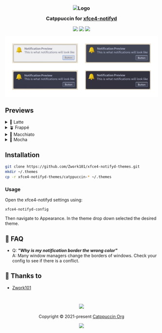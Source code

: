 <h3 align="center">
	<img src="https://raw.githubusercontent.com/catppuccin/catppuccin/main/assets/logos/exports/1544x1544_circle.png" width="100" alt="Logo"/><br/>
	<img src="https://raw.githubusercontent.com/catppuccin/catppuccin/main/assets/misc/transparent.png" height="30" width="0px"/>
	Catppuccin for <a href="https://github.com/Zwork101/xfce4-notifyd-themes">xfce4-notifyd</a>
	<img src="https://raw.githubusercontent.com/catppuccin/catppuccin/main/assets/misc/transparent.png" height="30" width="0px"/>
</h3>

<p align="center">
	<a href="https://github.com/catppuccin/pomotroid/stargazers"><img src="https://img.shields.io/github/stars/Zwork101/xfce4-notifyd-themes?colorA=363a4f&colorB=b7bdf8&style=for-the-badge"></a>
	<a href="https://github.com/Zwork101/xfce4-notifyd-themes/issues"><img src="https://img.shields.io/github/issues/catppuccin/pomotroid?colorA=363a4f&colorB=f5a97f&style=for-the-badge"></a>
	<a href="https://github.com/Zwork101/xfce4-notifyd-themes/contributors"><img src="https://img.shields.io/github/contributors/catppuccin/pomotroid?colorA=363a4f&colorB=a6da95&style=for-the-badge"></a>
</p>

<p align="center">
	<img src="assets/preview.webp"/>
</p>

## Previews

<details>
<summary>🌻 Latte</summary>
<img src="assets/latte.png"/>
</details>
<details>
<summary>🪴 Frappé</summary>
<img src="assets/frappe.png"/>
</details>
<details>
<summary>🌺 Macchiato</summary>
<img src="assets/macchiato.png"/>
</details>
<details>
<summary>🌿 Mocha</summary>
<img src="assets/mocha.png"/>
</details>

## Installation

```bash
git clone https://github.com/Zwork101/xfce4-notifyd-themes.git
mkdir ~/.themes
cp -r xfce4-notifyd-themes/catppuccin-* ~/.themes
```

### Usage

Open the xfce4-notifyd settings using:
```
xfce4-notifyd-config
```
Then navigate to Appearance. In the theme drop down selected the desired theme.

## 🙋 FAQ

-   Q: **_"Why is my notification border the wrong color"_**\
    A: Many window managers change the borders of windows. Check your config to see if there is a conflict.

## 💝 Thanks to

-   [Zwork101](https://github.com/Zwork101)

&nbsp;

<p align="center">
	<img src="https://raw.githubusercontent.com/catppuccin/catppuccin/main/assets/footers/gray0_ctp_on_line.svg?sanitize=true" />
</p>

<p align="center">
	Copyright &copy; 2021-present <a href="https://github.com/catppuccin" target="_blank">Catppuccin Org</a>
</p>

<p align="center">
	<a href="https://github.com/catppuccin/catppuccin/blob/main/LICENSE"><img src="https://img.shields.io/static/v1.svg?style=for-the-badge&label=License&message=MIT&logoColor=d9e0ee&colorA=363a4f&colorB=b7bdf8"/></a>
</p>